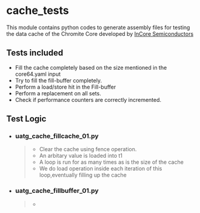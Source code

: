 # cache_tests

This module contains python codes to generate assembly files for testing the data cache of the Chromite Core developed by [InCore Semiconductors](https://incoresemi.com/)

## Tests included
* Fill the cache completely based on the size mentioned in the core64.yaml input
* Try to fill the fill-buffer completely.
* Perform a load/store hit in the Fill-buffer
* Perform a replacement on all sets.
* Check if performance counters are correctly incremented.
## Test Logic
* ### uatg_cache_fillcache_01.py
     > * Clear the cache using fence operation.
     > * An arbitary value is loaded into t1
     > * A loop is run for as many times as is the size of the cache
     > * We do load operation inside each iteration of this loop,eventually filling up the cache
* ### uatg_cache_fillbuffer_01.py
     > * 
